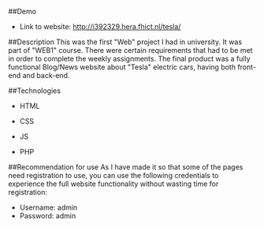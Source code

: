 ##Demo
- Link to website: http://i392329.hera.fhict.nl/tesla/

##Description
This was the first "Web" project I had in university. It was part of "WEB1" course. There were certain requirements that had to be met in order to complete the weekly assignments.
The final product was a fully functional Blog/News website about "Tesla" electric cars, having both front-end and back-end.

##Technologies
- HTML
- CSS
- JS

- PHP

##Recommendation for use
As I have made it so that some of the pages need registration to use, you can use the following credentials to experience the full website functionality without wasting time for registration:

- Username: admin
- Password: admin